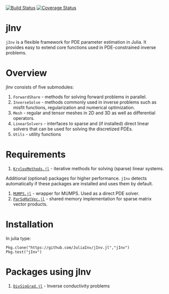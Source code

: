 [![Build Status](https://travis-ci.org/JuliaInv/jInv.jl.svg?branch=master)](https://travis-ci.org/JuliaInv/jInv.jl) 
[![Coverage Status](https://coveralls.io/repos/github/JuliaInv/jInv.jl/badge.svg?branch=master)](https://coveralls.io/github/JuliaInv/jInv.jl?branch=master)

# jInv

`jInv` is a flexible framework for PDE parameter estimation in Julia. It provides easy to extend core functions used in PDE-constrained inverse problems.

# Overview

jInv consists of five submodules:

1. `ForwardShare` - methods for solving forward problems in parallel.
2. `InverseSolve` - methods commonly used in inverse problems such as misfit functions, regularization and numerical optimization. 
3. `Mesh` - regular and tensor meshes in 2D and 3D as well as differential operators.
4. `LinearSolvers` - interfaces to sparse and (if installed) direct linear solvers that can be used for solving the discretized PDEs.
5. `Utils` - utility functions

# Requirements

1. [`KrylovMethods.jl`](https://github.com/lruthotto/KrylovMethods.jl)  - iterative methods for solving (sparse) linear systems. 

Additional (optional) packages for higher performance. `jInv` detects automatically if these packages are installed and uses them by default.

1. [`MUMPS.jl`](https://github.com/JuliaSparse/MUMPS.jl) - wrapper for MUMPS. Used as a direct PDE solver. 
2. [`ParSpMatVec.jl`](https://github.com/lruthotto/ParSpMatVec.jl) - shared memory implementation for sparse matrix vector products.


# Installation

In julia type:
```
Pkg.clone("https://github.com/JuliaInv/jInv.jl","jInv")
Pkg.test("jInv")
```

# Packages using jInv

1. [`DivSigGrad.jl`](https://github.com/JuliaInv/DivSigGrad.jl) - Inverse conductivity problems
